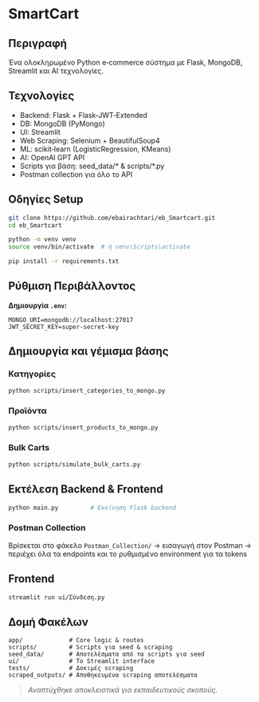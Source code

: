 # SmartCart

## Περιγραφή
Ένα ολοκληρωμένο Python e‑commerce σύστημα με Flask, MongoDB, Streamlit και AI τεχνολογίες.

## Τεχνολογίες
- Backend: Flask + Flask‑JWT‑Extended
- DB: MongoDB (PyMongo)
- UI: Streamlit
- Web Scraping: Selenium + BeautifulSoup4
- ML: scikit‑learn (LogisticRegression, KMeans)
- AI: OpenAI GPT API
- Scripts για βάση: seed_data/* & scripts/*.py
- Postman collection για όλο το API

## Οδηγίες Setup

```bash
git clone https://github.com/ebairachtari/eb_Smartcart.git
cd eb_Smartcart

python -m venv venv
source venv/bin/activate  # ή venv\Scripts\activate

pip install -r requirements.txt
````

## Ρύθμιση Περιβάλλοντος

**Δημιουργία `.env`:**

```env
MONGO_URI=mongodb://localhost:27017
JWT_SECRET_KEY=super-secret-key
```

## Δημιουργία και γέμισμα βάσης

### Κατηγορίες
```bash
python scripts/insert_categories_to_mongo.py
```

### Προϊόντα
```bash
python scripts/insert_products_to_mongo.py
```

### Bulk Carts
```bash
python scripts/simulate_bulk_carts.py
```

## Εκτέλεση Backend & Frontend

```bash
python main.py         # Εκκίνηση Flask backend
```

### Postman Collection

Βρίσκεται στο φάκελο `Postman_Collection/` → εισαγωγή στον Postman → περιέχει όλα τα endpoints και το ρυθμισμένο environment για τα tokens

## Frontend

```bash
streamlit run ui/Σύνδεση.py  
```

## Δομή Φακέλων

```
app/             # Core logic & routes
scripts/         # Scripts για seed & scraping
seed_data/       # Αποτελέσματα από τα scripts για seed
ui/              # Το Streamlit interface
tests/           # Δοκιμές scraping
scraped_outputs/ # Αποθηκευμένα scraping αποτελέσματα
```

>*Αναπτύχθηκε αποκλειστικά για εκπαιδευτικούς σκοπούς.*
